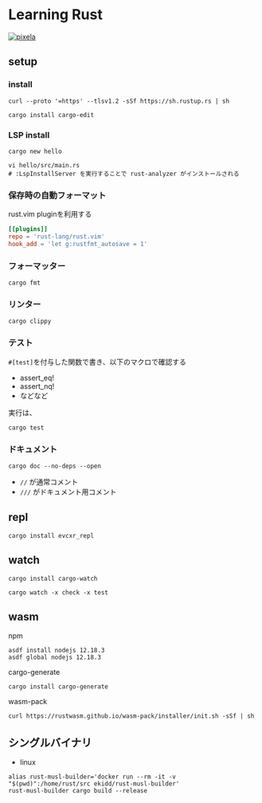 Learning Rust
=============
[![pixela][pixela-graph]][pixela]

[pixela-graph]: https://pixe.la/v1/users/m3y/graphs/learning-rust?mode=badge
[pixela]: https://pixe.la/v1/users/m3y/graphs/learning-rust.html

setup
-----

### install
```
curl --proto '=https' --tlsv1.2 -sSf https://sh.rustup.rs | sh
```
```
cargo install cargo-edit
```

### LSP install
```
cargo new hello
```
```
vi hello/src/main.rs
# :LspInstallServer を実行することで rust-analyzer がインストールされる
```

### 保存時の自動フォーマット
rust.vim pluginを利用する
```dein.toml
[[plugins]]
repo = 'rust-lang/rust.vim'
hook_add = 'let g:rustfmt_autosave = 1'
```

### フォーマッター
```
cargo fmt
```

### リンター
```
cargo clippy
```

### テスト
`#[test]`を付与した関数で書き、以下のマクロで確認する
- assert_eq!
- assert_nq!
- などなど

実行は、
```
cargo test
```

### ドキュメント
```
cargo doc --no-deps --open
```
- `//` が通常コメント
- `///` がドキュメント用コメント

## repl
```
cargo install evcxr_repl
```

## watch
```
cargo install cargo-watch
```
```
cargo watch -x check -x test
```

## wasm
npm
```
asdf install nodejs 12.18.3
asdf global nodejs 12.18.3
```
cargo-generate
```
cargo install cargo-generate
```
wasm-pack
```
curl https://rustwasm.github.io/wasm-pack/installer/init.sh -sSf | sh
```

## シングルバイナリ
- linux
```
alias rust-musl-builder='docker run --rm -it -v "$(pwd)":/home/rust/src ekidd/rust-musl-builder'
rust-musl-builder cargo build --release
```
